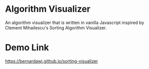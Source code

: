 # Algorithm Visualizer
An algorithm visualizer that is written in vanilla Javascript inspired by Clement Mihailescu's Sorting Algorithm Visualizer.

# Demo Link
https://bernardawj.github.io/sorting-visualizer
